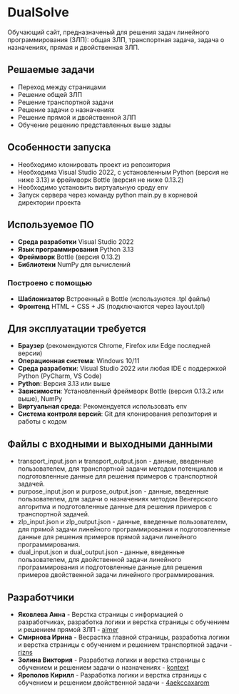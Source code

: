 # DualSolve
Обучающий сайт, предназначеный для решения задач линейного программирования (ЗЛП): общая ЗЛП, транспортная задача, задача о назначениях, прямая и двойственная ЗЛП.
## Решаемые задачи
* Переход между страницами
* Решение общей ЗЛП
* Решение транспортной задачи
* Решение задачи о назначениях
* Решение прямой и двойственной ЗЛП
* Обучение решению представленных выше задаы
## Особенности запуска
* Необходимо клонировать проект из репозитория
* Необходима Visual Studio 2022, с установленным Python (версия не ниже 3.13) и фреймворк Bottle (версия не ниже 0.13.2)
* Необходимо установить виртуальную среду env
* Запуск сервера через команду python main.py в корневой директории проекта
## Используемое ПО
* **Среда разработки** Visual Studio 2022
* **Язык программирования** Python 3.13
* **Фреймворк** Bottle (версия 0.13.2)
* **Библиотеки** NumPy для вычислений
### Построено с помощью
* **Шаблонизатор** Встроенный в Bottle (используются .tpl файлы)
* **Фронтенд** HTML + CSS + JS (подключаются через layout.tpl)
## Для эксплуатации требуется
* **Браузер** (рекомендуются Chrome, Firefox или Edge последней версии)
* **Операционная система**: Windows 10/11
* **Среда разработки**: Visual Studio 2022 или любая IDE с поддержкой Python (PyCharm, VS Code)
* **Python**: Версия 3.13 или выше
* **Зависимости**: Установленный фреймворк Bottle (версия 0.13.2 или выше), NumPy
* **Виртуальная среда**: Рекомендуется использовать env
* **Система контроля версий**: Git для клонирования репозитория и работы с кодом
## Файлы с входными и выходными данными
* transport_input.json и transport_output.json - данные, введенные пользователем, для транспортной задачи методом потенциалов и подготовленные данные для решения примеров с транспортной задачей.
* purpose_input.json и purpose_output.json - данные, введенные пользователем, для задачи о назначениях методом Венгерского алгоритма и подготовленные данные для решения примеров с транспортной задачей.
* zlp_input.json и zlp_output.json - данные, введенные пользователем, для прямой задачи линейного программирования и подготовленные данные для решения примеров прямой задачи линейного программирования.
* dual_input.json и dual_output.json - данные, введенные пользователем, для двойственной задачи линейного программирования и подготовленные данные для решения примеров двойственной задачи линейного программирования.
## Разработчики
* **Яковлева Анна** - Верстка страницы с информацией о разработчиках, разработка логики и верстка страницы с обучением и решением прямой ЗЛП - [aimer](https://github.com/aimoure)
* **Смирнова Ирина** - Весрастка главной страницы, разработка логики и верстка страницы с обучением и решением транспортной задачи  - [rjzns](https://github.com/rjzns)
* **Золина Виктория** - Разработка логики и верстка страницы с обучением и решением задачи о назначениях  - [kontext](https://github.com/Takeda-Takahashi)
* **Ярополов Кирилл** - Разработка логики и верстка страницы с обучением и решением двойственной задачи - [4aekccaxarom](https://github.com/4aekccaxarom)
